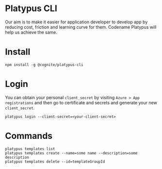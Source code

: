 # Platypus CLI

Our aim is to make it easier for application developer to develop app by reducing cost, friction and learning curve for them. Codename Platypus will help us achieve the same.

# Install

```
npm install -g @cognite/platypus-cli
```

# Login

You can obtain your personal `client_secret` by visiting `Azure > App registrations` and then go to certificate and secrets and generate your new `client_secret`.

```
platypus login --client-secret=<your-client-secret>
```

# Commands

```
platypus templates list
platypus templates create --name=some name --description=some description
platypus templates delete --id=templateGroupId

```
